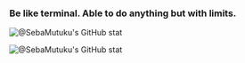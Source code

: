 ### Be like terminal. Able to do anything but with limits.
![@SebaMutuku's GitHub stat](https://github-readme-stats.vercel.app/api?username=SebaMutuku&theme=radical&show_icons=true)

![@SebaMutuku's GitHub stat](https://github-readme-stats.vercel.app/api?username=SebaMutuku&count_private=true&theme=radical&show_icons=true)
